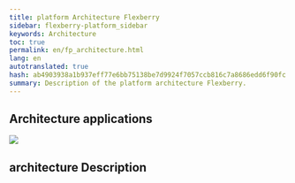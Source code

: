 ```yaml
--- 
title: platform Architecture Flexberry 
sidebar: flexberry-platform_sidebar 
keywords: Architecture 
toc: true 
permalink: en/fp_architecture.html 
lang: en 
autotranslated: true 
hash: ab4903938a1b937eff77e6bb75138be7d9924f7057ccb816c7a8686edd6f90fc 
summary: Description of the platform architecture Flexberry. 
--- 
```


## Architecture applications 

![](/images/pages/products/flexberry-platform/architecture/flexberry-platform-app-architecture.png) 

## architecture Description 




